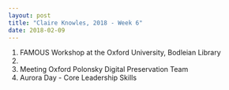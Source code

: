 ```yaml
---
layout: post
title: "Claire Knowles, 2018 - Week 6"
date: 2018-02-09
---
```


<ol>
<li>FAMOUS Workshop at the Oxford University, Bodleian Library<li>
  <li>Meeting Oxford Polonsky Digital Preservation Team</li>
<li>Aurora Day - Core Leadership Skills</li>
</ol>

